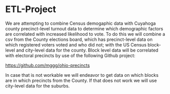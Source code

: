 # ETL-Project

We are attempting to combine Census demogaphic data with Cuyahoga county precinct-level turnout data to determine which demographic factors are correlated with increased likelihood to vote. To do this we will combine a csv from the County elections board, which has precinct-level data on which registered voters voted and who did not; with the US Census block-level and city-level data for the county. Block level data will be correlated with electoral precincts by use of the following Github project:

https://github.com/mggg/ohio-precincts

In case that is not workable we will endeavor to get data on which blocks are in which precincts from the County. If that does not work we will use city-level data for the suburbs.

